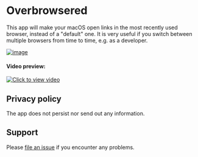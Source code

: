 # Overbrowsered
This app will make your macOS open links in the most recently used browser, instead of a "default" one. It is very useful if you switch between multiple browsers from time to time, e.g. as a developer.

[![image](https://user-images.githubusercontent.com/2332213/110404818-6cfb5f00-8034-11eb-9275-fabfc3317106.png)](https://apps.apple.com/us/app/overbrowsered/id1557121701?mt=12)



#### Video preview:
[<img alt="Click to view video" src="https://user-images.githubusercontent.com/2332213/110250770-0aba3580-7f32-11eb-93ea-f06b920a4ee6.png">](https://www.youtube.com/watch?v=y49lVYy3OJk)

## Privacy policy
The app does not persist nor send out any information.

## Support
Please [file an issue](https://github.com/bmisiak/overbrowsered/issues/new) if you encounter any problems.
